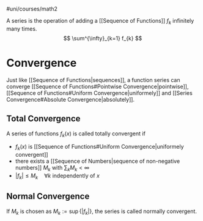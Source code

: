 #uni/courses/math2 

A series is the operation of adding a [[Sequence of Functions]] $f_{k}$ infinitely many times.
$$
\sum^{\infty}_{k=1} f_{k}
$$

# Convergence

Just like [[Sequence of Functions|sequences]], a function series can converge [[Sequence of Functions#Pointwise Convergence|pointwise]], [[Sequence of Functions#Uniform Convergence|uniformely]] and [[Series Convergence#Absolute Convergence|absolutely]].

## Total Convergence

A series of functions $f_{k}(x)$ is called totally convergent if
- $f_{k}(x)$ is [[Sequence of Functions#Uniform Convergence|uniformely convergent]]
- there exists a [[Sequence of Numbers|sequence of non-negative numbers]] $M_{k}$ with $\sum_{k} M_{k} < \infty$
- $|f_{k}| \le M_{k} \quad \forall k$ independently of $x$

## Normal Convergence

If $M_{k}$ is chosen as $M_{k} := \sup \{ |f_{k}| \}$, the series is called normally convergent.
